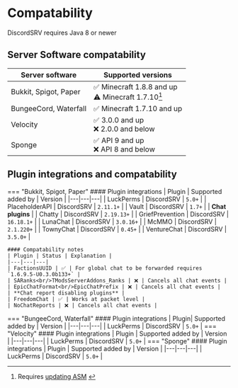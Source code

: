 # Compatability

DiscordSRV requires Java 8 or newer

## Server Software compatability

| Server software       | Supported versions                                   |
|-----------------------|------------------------------------------------------|
| Bukkit, Spigot, Paper | ✅ Minecraft 1.8.8 and up<br/>⚠️ Minecraft 1.7.10[^1] |
| BungeeCord, Waterfall | ✅ Minecraft 1.7.10 and up                            |
| Velocity              | ✅ 3.0.0 and up<br/>❌ 2.0.0 and below                 |
| Sponge                | ✅ API 9 and up<br/>❌ API 8 and below                 |

[^1]: Requires [updating ASM](faq#asm-update) <!-- TODO: fix anchor -->

## Plugin integrations and compatability

=== "Bukkit, Spigot, Paper"
    #### Plugin integrations
    | Plugin | Supported added by | Version |
    |---|---|---|
    | LuckPerms       | DiscordSRV | `5.0+` |
    | PlaceholderAPI  | DiscordSRV | `2.11.1+` |
    | Vault           | DiscordSRV | `1.7+` |
    | **Chat plugins** |
    | Chatty             | DiscordSRV | `2.19.13+` |
    | GriefPrevention    | DiscordSRV | `16.18.1+` |
    | LunaChat           | DiscordSRV | `3.0.16+` |
    | McMMO              | DiscordSRV | `2.1.220+` |
    | TownyChat          | DiscordSRV | `0.45+` |
    | VentureChat        | DiscordSRV | `3.5.0+` |
    
    #### Compatability notes  
    | Plugin | Status | Explanation |
    |---|---|---|
    | FactionsUUID | ✅ | For global chat to be forwarded requires `1.6.9.5-U0.3.0b133+` |
    | SARanks<br/>TModsServerAddons_Ranks | ❌ | Cancels all chat events |
    | EpicChatFormat<br/>EpicChatPrefix | ❌ | Cancels all chat events |
    | **Chat report disabling plugins** |
    | FreedomChat | ✅ | Works at packet level |
    | NoChatReports | ❌ | Cancels all chat events |
=== "BungeeCord, Waterfall"
    #### Plugin integrations
    | Plugin| Supported added by | Version |
    |---|---|---|
    | LuckPerms | DiscordSRV | `5.0+` |
=== "Velocity"
    #### Plugin integrations
    | Plugin | Supported added by | Version |
    |---|---|---|
    | LuckPerms | DiscordSRV | `5.0+` |
=== "Sponge"
    #### Plugin integrations
    | Plugin | Supported added by | Version |
    |---|---|---|
    | LuckPerms | DiscordSRV | `5.0+` |